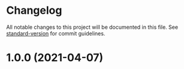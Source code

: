 # Changelog

All notable changes to this project will be documented in this file. See [standard-version](https://github.com/conventional-changelog/standard-version) for commit guidelines.

# 1.0.0 (2021-04-07)
